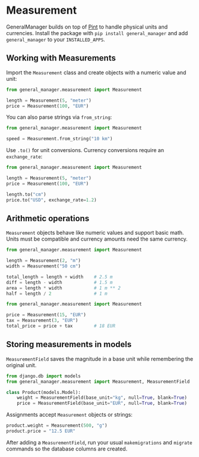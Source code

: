 # Measurement

GeneralManager builds on top of [Pint](https://pypi.org/project/Pint/) to handle physical units and currencies. Install the package with `pip install general_manager` and add `general_manager` to your `INSTALLED_APPS`.

## Working with Measurements

Import the `Measurement` class and create objects with a numeric value and unit:

```python
from general_manager.measurement import Measurement

length = Measurement(5, "meter")
price = Measurement(100, "EUR")
```

You can also parse strings via `from_string`:

```python
from general_manager.measurement import Measurement

speed = Measurement.from_string("10 km")
```

Use `.to()` for unit conversions. Currency conversions require an `exchange_rate`:

```python
from general_manager.measurement import Measurement

length = Measurement(5, "meter")
price = Measurement(100, "EUR")

length.to("cm")
price.to("USD", exchange_rate=1.2)
```

## Arithmetic operations

`Measurement` objects behave like numeric values and support basic math. Units must be compatible and currency amounts need the same currency.

```python
from general_manager.measurement import Measurement

length = Measurement(2, "m")
width = Measurement("50 cm")

total_length = length + width    # 2.5 m
diff = length - width            # 1.5 m
area = length * width            # 1 m ** 2
half = length / 2                # 1 m

from general_manager.measurement import Measurement

price = Measurement(15, "EUR")
tax = Measurement(3, "EUR")
total_price = price + tax        # 18 EUR
```

## Storing measurements in models

`MeasurementField` saves the magnitude in a base unit while remembering the original unit.

```python
from django.db import models
from general_manager.measurement import Measurement, MeasurementField

class Product(models.Model):
    weight = MeasurementField(base_unit="kg", null=True, blank=True)
    price = MeasurementField(base_unit="EUR", null=True, blank=True)
```

Assignments accept `Measurement` objects or strings:

```python
product.weight = Measurement(500, "g")
product.price = "12.5 EUR"
```

After adding a `MeasurementField`, run your usual `makemigrations` and `migrate` commands so the database columns are created.
